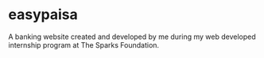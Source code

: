 # easypaisa
A banking website created and developed by me during my web developed internship program at The Sparks Foundation.
